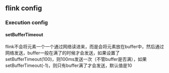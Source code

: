 ## flink config

### Execution config

#### setBufferTimeout

flink不会将元素一个一个通过网络读进来，而是会将元素放在buffer中，然后通过网络发送，buffer一般在满了的时候才会发送，如果设置了setBufferTimeout(100)，则100ms发送一次（不管buffer是否满），如果setBufferTimeout(-1)，则只有buffer满了才会发送，默认值是10
